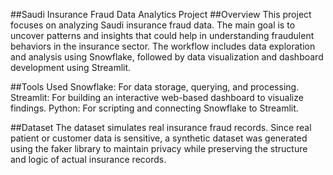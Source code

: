 ##Saudi Insurance Fraud Data Analytics Project
##Overview
This project focuses on analyzing Saudi insurance fraud data. The main goal is to uncover patterns and insights that could help in understanding fraudulent behaviors in the insurance sector. The workflow includes data exploration and analysis using Snowflake, followed by data visualization and dashboard development using Streamlit.

##Tools Used
Snowflake: For data storage, querying, and processing.
Streamlit: For building an interactive web-based dashboard to visualize findings.
Python: For scripting and connecting Snowflake to Streamlit.

##Dataset
The dataset simulates real insurance fraud records. Since real patient or customer data is sensitive, a synthetic dataset was generated using the faker library to maintain privacy while preserving the structure and logic of actual insurance records.